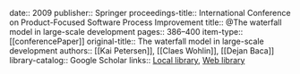 date:: 2009
publisher:: Springer
proceedings-title:: International Conference on Product-Focused Software Process Improvement
title:: @The waterfall model in large-scale development
pages:: 386–400
item-type:: [[conferencePaper]]
original-title:: The waterfall model in large-scale development
authors:: [[Kai Petersen]], [[Claes Wohlin]], [[Dejan Baca]]
library-catalog:: Google Scholar
links:: [Local library](zotero://select/library/items/7G933L8W), [Web library](https://www.zotero.org/users/6520516/items/7G933L8W)
